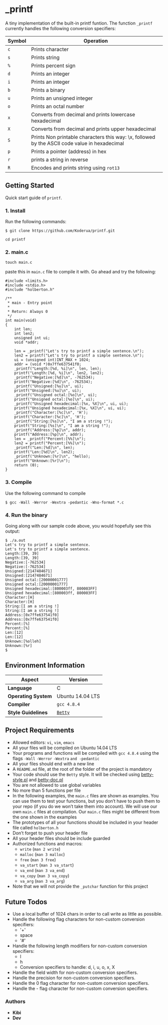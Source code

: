 # _printf
A tiny implementation of the built-in printf funtion. The function `_printf` currently handles the following conversion specifiers:

| Symbol | Operation |
|--|--|
| `c` | Prints character |
| `s` | Prints string |
| `%` | Prints percent sign |
| `d` | Prints an integer |
| `i` | Prints an integer |
| `b` | Prints a binary |
| `u` | Prints an unsigned integer |
| `o` | Prints an octal number |
| `x` | Converts from decimal and prints lowercase hexadecimal |
| `X` | Converts from decimal and prints upper hexadecimal |
| `S` | Prints Non printable characters this way: \x, followed by the ASCII code value in hexadecimal |
| `p` | Prints a pointer (address) in hex |
| `r` | prints a string in reverse|
| `R` | Encodes and prints string using `rot13` |

## Getting Started
Quick start guide of `printf`.

### 1. Install
Run the following commands:
```
$ git clone https://github.com/Koderua/printf.git
```

```
cd printf
```

### 2. main.c
```
touch main.c
```

paste this in `main.c` file to compile it with. Go ahead and try the following:
```
#include <limits.h>
#include <stdio.h>
#include "holberton.h"

/**
 * main - Entry point
 *
 * Return: Always 0
 */
int main(void)
{
    int len;
    int len2;
    unsigned int ui;
    void *addr;

    len = _printf("Let's try to printf a simple sentence.\n");
    len2 = printf("Let's try to printf a simple sentence.\n");
    ui = (unsigned int)INT_MAX + 1024;
    addr = (void *)0x7ffe637541f0;
    _printf("Length:[%d, %i]\n", len, len);
    printf("Length:[%d, %i]\n", len2, len2);
    _printf("Negative:[%d]\n", -762534);
    printf("Negative:[%d]\n", -762534);
    _printf("Unsigned:[%u]\n", ui);
    printf("Unsigned:[%u]\n", ui);
    _printf("Unsigned octal:[%o]\n", ui);
    printf("Unsigned octal:[%o]\n", ui);
    _printf("Unsigned hexadecimal:[%x, %X]\n", ui, ui);
    printf("Unsigned hexadecimal:[%x, %X]\n", ui, ui);
    _printf("Character:[%c]\n", 'H');
    printf("Character:[%c]\n", 'H');
    _printf("String:[%s]\n", "I am a string !");
    printf("String:[%s]\n", "I am a string !");
    _printf("Address:[%p]\n", addr);
    printf("Address:[%p]\n", addr);
    len = _printf("Percent:[%%]\n");
    len2 = printf("Percent:[%%]\n");
    _printf("Len:[%d]\n", len);
    printf("Len:[%d]\n", len2);
    _printf("Unknown:[%r]\n", "hello);
    printf("Unknown:[%r]\n");
    return (0);
}
```

### 3. Compile
Use the following command to compile
```
$ gcc -Wall -Werror -Wextra -pedantic -Wno-format *.c
```

### 4. Run the binary
Going along with our sample code above, you would hopefully see this output:
```
$ ./a.out
Let's try to printf a simple sentence.
Let's try to printf a simple sentence.
Length:[39, 39]
Length:[39, 39]
Negative:[-762534]
Negative:[-762534]
Unsigned:[2147484671]
Unsigned:[2147484671]
Unsigned octal:[20000001777]
Unsigned octal:[20000001777]
Unsigned hexadecimal:[800003ff, 800003FF]
Unsigned hexadecimal:[800003ff, 800003FF]
Character:[H]
Character:[H]
String:[I am a string !]
String:[I am a string !]
Address:[0x7ffe637541f0]
Address:[0x7ffe637541f0]
Percent:[%]
Percent:[%]
Len:[12]
Len:[12]
Unknown:[%olleh]
Unknown:[%r]
$
```

## Environment Information
| Aspect | Version |
|--|--|
| **Language** | C |
| **Operating System** | Ubuntu 14.04 LTS |
| **Compiler** | `gcc 4.8.4` |
| **Style Guidelines** | [`Betty`](https://github.com/holbertonschool/Betty/blob/master/betty-style.pl "betty-style.pl") |

## Project Requirements
-   Allowed editors:  `vi`,  `vim`,  `emacs`
-   All your files will be compiled on Ubuntu 14.04 LTS
-   Your programs and functions will be compiled with  `gcc 4.8.4`  using the flags  `-Wall`  `-Werror`  `-Wextra`  `and -pedantic`
-   All your files should end with a new line
-   A  `README.md`  file, at the root of the folder of the project is mandatory
-   Your code should use the  `Betty`  style. It will be checked using  [betty-style.pl](https://github.com/holbertonschool/Betty/blob/master/betty-style.pl "betty-style.pl")  and  [betty-doc.pl](https://github.com/holbertonschool/Betty/blob/master/betty-doc.pl "betty-doc.pl")
-   You are not allowed to use global variables
-   No more than 5 functions per file
-   In the following examples, the  `main.c`  files are shown as examples. You can use them to test your functions, but you don’t have to push them to your repo (if you do we won’t take them into account). We will use our own  `main.c`  files at compilation. Our  `main.c`  files might be different from the one shown in the examples
-   The prototypes of all your functions should be included in your header file called  `holberton.h`
-   Don’t forget to push your header file
-   All your header files should be include guarded
-   Authorized functions and macros:
    -   `write`  (`man 2 write`)
    -   `malloc`  (`man 3 malloc`)
    -   `free`  (`man 3 free`)
    -   `va_start`  (`man 3 va_start`)
    -   `va_end`  (`man 3 va_end`)
    -   `va_copy`  (`man 3 va_copy`)
    -   `va_arg`  (`man 3 va_arg`)
-   Note that we will not provide the  `_putchar`  function for this project

## Future Todos
- Use a local buffer of 1024 chars in order to call write as little as possible.
- Handle the following flag characters for non-custom conversion specifiers:
   - '+'
   - space
   - '#'
- Handle the following length modifiers for non-custom conversion specifiers:
     - l
     - h
   - Conversion specifiers to handle: d, i, u, o, x, X
- Handle the field width for non-custom conversion specifiers.
- Handle the precision for non-custom conversion specifiers.
- Handle the 0 flag character for non-custom conversion specifiers.
- Handle the - flag character for non-custom conversion specifiers.

### Authors

- **Kibi**
- **Dev**